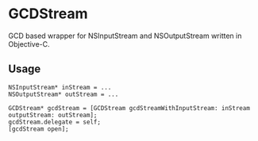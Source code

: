 # GCDStream
GCD based wrapper for NSInputStream and NSOutputStream written in Objective-C.

## Usage

```
NSInputStream* inStream = ...
NSOutputStream* outStream = ...

GCDStream* gcdStream = [GCDStream gcdStreamWithInputStream: inStream outputStream: outStream];
gcdStream.delegate = self;
[gcdStream open];

```
